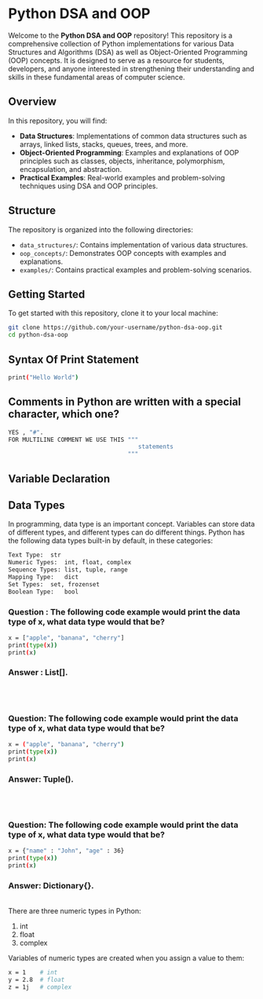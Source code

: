 # Python DSA and OOP

Welcome to the **Python DSA and OOP** repository! This repository is a comprehensive collection of Python implementations for various Data Structures and Algorithms (DSA) as well as Object-Oriented Programming (OOP) concepts. It is designed to serve as a resource for students, developers, and anyone interested in strengthening their understanding and skills in these fundamental areas of computer science.

## Overview

In this repository, you will find:

- **Data Structures**: Implementations of common data structures such as arrays, linked lists, stacks, queues, trees, and more.
- **Object-Oriented Programming**: Examples and explanations of OOP principles such as classes, objects, inheritance, polymorphism, encapsulation, and abstraction.
- **Practical Examples**: Real-world examples and problem-solving techniques using DSA and OOP principles.

## Structure

The repository is organized into the following directories:

- `data_structures/`: Contains implementation of various data structures.
- `oop_concepts/`: Demonstrates OOP concepts with examples and explanations.
- `examples/`: Contains practical examples and problem-solving scenarios.

## Getting Started

To get started with this repository, clone it to your local machine:

```bash
git clone https://github.com/your-username/python-dsa-oop.git
cd python-dsa-oop
```

## Syntax Of Print Statement
```bash
print("Hello World")
```

## Comments in Python are written with a special character, which one?
```bash
YES , "#".
FOR MULTILINE COMMENT WE USE THIS """  
                                     statements
                                  """
```

## Variable Declaration 

## Data Types

In programming, data type is an important concept.
Variables can store data of different types, and different types can do different things.
Python has the following data types built-in by default, in these categories:

```bash
Text Type:	str
Numeric Types:	int, float, complex
Sequence Types:	list, tuple, range
Mapping Type:	dict
Set Types:	set, frozenset
Boolean Type:	bool
```

### Question : The following code example would print the data type of x, what data type would that be?

```bash
x = ["apple", "banana", "cherry"]
print(type(x))
print(x)
```
### Answer : List[].
<br>
<br>

### Question: The following code example would print the data type of x, what data type would that be?

```bash
x = ("apple", "banana", "cherry")
print(type(x))
print(x)
```
### Answer: Tuple().

<br>
<br>

### Question: The following code example would print the data type of x, what data type would that be?

```bash
x = {"name" : "John", "age" : 36}
print(type(x))
print(x)
```
### Answer: Dictionary{}.

<br>
There are three numeric types in Python:

1. int
2. float
3. complex

Variables of numeric types are created when you assign a value to them:

```bash
x = 1    # int
y = 2.8  # float
z = 1j   # complex
```
